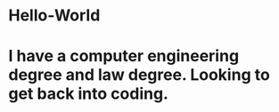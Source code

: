 # Hello-World
# I have a computer engineering degree and law degree. Looking to get back into coding. 
